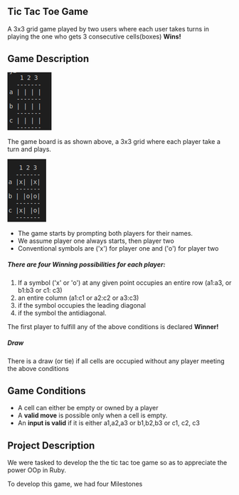
## Tic Tac Toe Game

A 3x3 grid game played by two users where each user takes turns in playing the one who gets 3 consecutive cells(boxes) **Wins!** 

## Game Description

![screenshot](asset/tic-tac-toe-grid.png)

The game board is as shown above, a 3x3 grid where each player take a turn and plays.

![screenshot](asset/grid_with_symbols.png)

- The game starts by prompting both players for their names.
- We assume player one always starts, then player two
- Conventional symbols are ('x') for player one and ('o') for player two

##### There are four Winning possibilities for each player:

1) If a symbol ('x' or 'o') at any given point occupies an entire row (a1:a3, or b1:b3 or c1: c3) 
2) an entire column (a1:c1 or a2:c2 or a3:c3) 
3) if the symbol occupies the leading diagonal 
4)  if the symbol the antidiagonal.

 The first player to fulfill any of the above conditions is declared **Winner!**

##### Draw

There is a draw (or tie) if all cells are occupied without any player meeting the above conditions

## Game Conditions
- A cell can either be empty or owned by a player
- A **valid move** is possible only when a cell is empty.
- An **input is valid** if it is either a1,a2,a3 or b1,b2,b3 or c1, c2, c3






## Project Description


We were tasked to develop the the tic tac toe game so as to appreciate the power  OOp in Ruby.

To develop this game, we had four Milestones